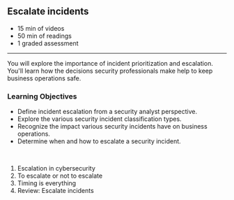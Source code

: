## Escalate incidents

- 15 min of videos
- 50 min of readings
- 1 graded assessment

<hr>

You will explore the importance of incident prioritization and escalation. You'll learn how the decisions security professionals make help to keep business operations safe.
<br>

### Learning Objectives

- Define incident escalation from a security analyst perspective.
- Explore the various security incident classification types.
- Recognize the impact various security incidents have on business operations.
- Determine when and how to escalate a security incident.

<br>

1. Escalation in cybersecurity
2. To escalate or not to escalate
3. Timing is everything
4. Review: Escalate incidents
